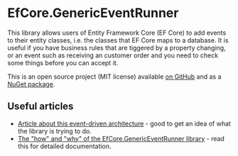 # EfCore.GenericEventRunner

This library allows users of Entity Framework Core (EF Core) to add events to their entity classes, i.e. the classes that EF Core maps to a database. It is useful if you have business rules that are tiggered by a property changing, or an event such as receiving an customer order and you need to check some things before you can accept it. 

This is an open source project (MIT license) available [on GitHub](https://github.com/JonPSmith/EfCore.GenericEventRunner) and as a [NuGet package](https://www.nuget.org/packages/EfCore.GenericEventRunner/).

## Useful articles

* [Article about this event-driven architecture](https://www.thereformedprogrammer.net/a-robust-event-driven-architecture-for-using-with-entity-framework-core/) - good to get an idea of what the library is trying to do.
* [The "how" and "why" of the EfCore.GenericEventRunner library](https://www.thereformedprogrammer.net/efcore-genericeventrunner-an-event-driven-library-that-works-with-ef-core/) - read this for detailed documentation.





